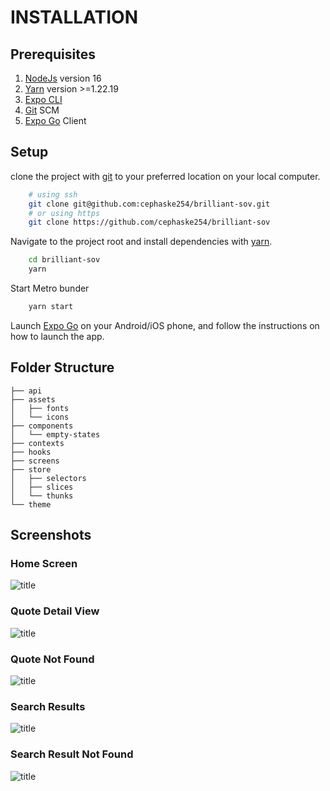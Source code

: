# INSTALLATION

## Prerequisites

1. [NodeJs](https://nodejs.org/en/download/) version 16
2. [Yarn](https://yarnpkg.com/getting-started) version >=1.22.19
3. [Expo CLI](https://docs.expo.dev/workflow/expo-cli/)
4. [Git](https://git-scm.com) SCM
5. [Expo Go](https://expo.dev/client) Client

## Setup

clone the project with [git](https://git-scm.com) to your preferred location on your local computer.

```bash
    # using ssh
    git clone git@github.com:cephaske254/brilliant-sov.git
    # or using https
    git clone https://github.com/cephaske254/brilliant-sov
```

Navigate to the project root and install dependencies with [yarn](https://yarnpkg.com/getting-started).

```bash
    cd brilliant-sov
    yarn
```

Start Metro bunder

```bash
    yarn start
```

Launch [Expo Go](https://expo.dev/client) on your Android/iOS phone, and follow the instructions on how to launch the app.

## Folder Structure

```
├── api
├── assets
│   ├── fonts
│   └── icons
├── components
│   └── empty-states
├── contexts
├── hooks
├── screens
├── store
│   ├── selectors
│   ├── slices
│   └── thunks
└── theme
```

## Screenshots

### Home Screen

![title](./screenshots/Home.PNG)

### Quote Detail View

![title](./screenshots/Quote.PNG)

### Quote Not Found

![title](./screenshots/Quote-Not-Found.PNG)

### Search Results

![title](./screenshots/Search.PNG)

### Search Result Not Found

![title](./screenshots/Result-Not-Found.PNG)
